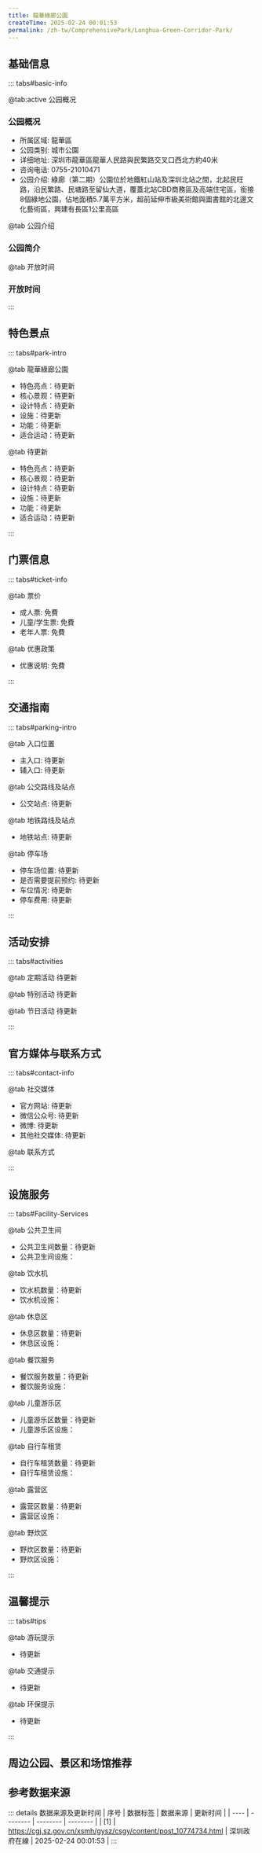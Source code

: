 ```yaml
---
title: 龍華綠廊公園
createTime: 2025-02-24 00:01:53
permalink: /zh-tw/ComprehensivePark/Longhua-Green-Corridor-Park/
---
```



<script setup>
import ImageSwiper from '/.vuepress/theme/components/ImageSwiper.vue'
// 轮播图数据
const swiperItems = [
    {
                link: 'https://cgj.sz.gov.cn/img/4/4005/4005732/10774734.jpg',
                title: '龍華綠廊公園',
                description: '',
                author: '深圳政府在線',
                date: '2025/02/25'
                },
  {
                link: 'https://cgj.sz.gov.cn/img/4/4005/4005732/10774734.jpg',
                title: '龍華綠廊公園',
                description: '',
                author: '深圳政府在線',
                date: '2025/02/25'
                }
]
// 配置项
const swiperConfig = {
  height: 500,
  showInfo: true
}
</script>
<!-- 轮播图组件 -->
<ImageSwiper :items="swiperItems" :config="swiperConfig" />



## 基础信息

::: tabs#basic-info

@tab:active 公园概况
### 公园概况
- 所属区域: 龍華區
- 公园类别: 城市公園
- 详细地址: 深圳市龍華區龍華人民路與民繁路交叉口西北方約40米
- 咨询电话: 0755-21010471
- 公园介绍: 綠廊（第二期）公園位於地鐵紅山站及深圳北站之間，北起民旺路，沿民繁路、民塘路至留仙大道，覆蓋北站CBD商務區及高端住宅區，銜接8個綠地公園，佔地面積5.7萬平方米，超前延伸市級美術館與圖書館的北邊文化藝術區，興建有長區1公里高區

@tab 公园介绍
### 公园简介
@tab 开放时间
### 开放时间


:::

## 特色景点

::: tabs#park-intro

@tab 龍華綠廊公園
<ImageCard
image="https://cgj.sz.gov.cn/images/index20230710_1.png"
    title="龍華綠廊公園"
    description=""
    date=""
    author="深圳政府在線"
/>


- 特色亮点：待更新
- 核心景观：待更新
- 设计特点：待更新
- 设施：待更新
- 功能：待更新
- 适合运动：待更新

@tab 待更新
<ImageCard
image="https://cgj.sz.gov.cn/images/index20230710_1.png"
    title="龍華綠廊公園"
    description=""
    date=""
    author="深圳政府在線"
/>


- 特色亮点：待更新
- 核心景观：待更新
- 设计特点：待更新
- 设施：待更新
- 功能：待更新
- 适合运动：待更新

:::

## 门票信息

::: tabs#ticket-info

@tab 票价
- 成人票: 免費
- 儿童/学生票: 免費
- 老年人票: 免費

@tab 优惠政策
- 优惠说明: 免費

:::

## 交通指南

::: tabs#parking-intro

@tab 入口位置
- 主入口: 待更新
- 辅入口: 待更新

@tab 公交路线及站点
- 公交站点: 待更新

@tab 地铁路线及站点
- 地铁站点: 待更新

@tab 停车场
- 停车场位置: 待更新
- 是否需要提前预约: 待更新
- 车位情况: 待更新
- 停车费用: 待更新

:::

## 活动安排

::: tabs#activities

@tab 定期活动
待更新

@tab 特别活动
待更新

@tab 节日活动
待更新

:::

## 官方媒体与联系方式

::: tabs#contact-info

@tab 社交媒体
- 官方网站: 待更新
- 微信公众号: 待更新
- 微博: 待更新
- 其他社交媒体: 待更新

@tab 联系方式

:::

## 设施服务

::: tabs#Facility-Services

@tab 公共卫生间
- 公共卫生间数量：待更新
- 公共卫生间设施：

@tab 饮水机
- 饮水机数量：待更新
- 饮水机设施：

@tab 休息区
- 休息区数量：待更新
- 休息区设施：

@tab 餐饮服务
- 餐饮服务数量：待更新
- 餐饮服务设施：

@tab 儿童游乐区
- 儿童游乐区数量：待更新
- 儿童游乐区设施：

@tab 自行车租赁
- 自行车租赁数量：待更新
- 自行车租赁设施：

@tab 露营区
- 露营区数量：待更新
- 露营区设施：

@tab 野炊区
- 野炊区数量：待更新
- 野炊区设施：

:::

## 温馨提示

::: tabs#tips

@tab 游玩提示
- 待更新

@tab 交通提示
- 待更新

@tab 环保提示
- 待更新

:::

## 周边公园、景区和场馆推荐

<CardGrid>
  <ImageCard
        image="https://cgj.sz.gov.cn/img/4/4005/4005733/10774735.jpg"
        title="求雨嶺城市公園"
        description="求雨嶺城市公園位於觀瀾街道，南靠高爾夫大道，東臨環觀南路，面積約20萬平方公尺。求雨嶺城市公園是以「全齡運動公園」為設計主題，採用新中式風格，以鰲湖藝術村為切入點，借週邊資源條件，打造融文化、市民活動、公園休閒、生態體驗、健康運動為一體的全齡化運動公園。"
        href="/zh-tw/ComprehensivePark/Qiuyuling-City-Park/"
        author="深圳政府在線"
        date="2025/01/02"
      />
      <ImageCard
        image="https://cgj.sz.gov.cn/img/4/4005/4005733/10774735.jpg"
        title="求雨嶺城市公園"
        description="求雨嶺城市公園位於觀瀾街道，南靠高爾夫大道，東臨環觀南路，面積約20萬平方公尺。求雨嶺城市公園是以「全齡運動公園」為設計主題，採用新中式風格，以鰲湖藝術村為切入點，借週邊資源條件，打造融文化、市民活動、公園休閒、生態體驗、健康運動為一體的全齡化運動公園。"
        href="/zh-tw/ComprehensivePark/Qiuyuling-City-Park/"
        author="深圳政府在線"
        date="2025/01/02"
      />
    </CardGrid>


## 参考数据来源

::: details 数据来源及更新时间
| 序号 | 数据标签 | 数据来源 | 更新时间 |
| ---- | -------- | -------- | -------- |
| [1] | https://cgj.sz.gov.cn/xsmh/gysz/csgy/content/post_10774734.html | 深圳政府在線 | 2025-02-24 00:01:53 |
:::

